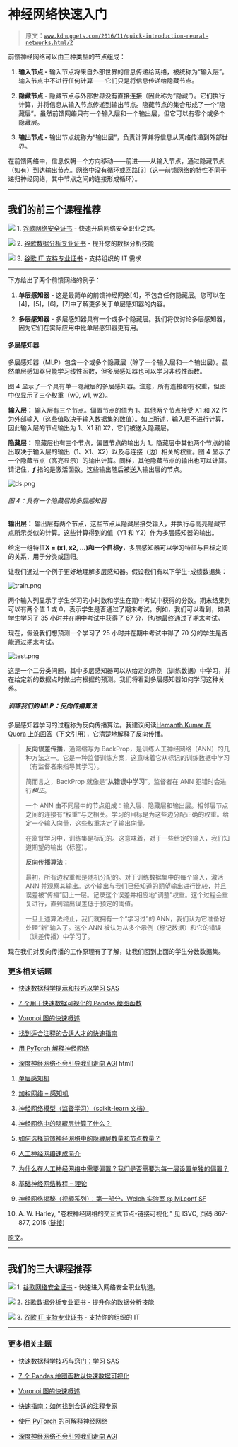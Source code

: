 # 神经网络快速入门

> 原文：[`www.kdnuggets.com/2016/11/quick-introduction-neural-networks.html/2`](https://www.kdnuggets.com/2016/11/quick-introduction-neural-networks.html/2)

前馈神经网络可以由三种类型的节点组成：

1.  **输入节点 -** 输入节点将来自外部世界的信息传递给网络，被统称为“输入层”。输入节点中不进行任何计算——它们只是将信息传递给隐藏节点。

1.  **隐藏节点 -** 隐藏节点与外部世界没有直接连接（因此称为“隐藏”）。它们执行计算，并将信息从输入节点传递到输出节点。隐藏节点的集合形成了一个“隐藏层”。虽然前馈网络只有一个输入层和一个输出层，但它可以有零个或多个隐藏层。

1.  **输出节点 -** 输出节点统称为“输出层”，负责计算并将信息从网络传递到外部世界。

在前馈网络中，信息仅朝一个方向移动——前进——从输入节点，通过隐藏节点（如有）到达输出节点。网络中没有循环或回路[3]（这一前馈网络的特性不同于递归神经网络，其中节点之间的连接形成循环）。

* * *

## 我们的前三个课程推荐

![](img/0244c01ba9267c002ef39d4907e0b8fb.png) 1\. [谷歌网络安全证书](https://www.kdnuggets.com/google-cybersecurity) - 快速开启网络安全职业之路。

![](img/e225c49c3c91745821c8c0368bf04711.png) 2\. [谷歌数据分析专业证书](https://www.kdnuggets.com/google-data-analytics) - 提升您的数据分析技能

![](img/0244c01ba9267c002ef39d4907e0b8fb.png) 3\. [谷歌 IT 支持专业证书](https://www.kdnuggets.com/google-itsupport) - 支持组织的 IT 需求

* * *

下方给出了两个前馈网络的例子：

1.  **单层感知器** - 这是最简单的前馈神经网络[4]，不包含任何隐藏层。您可以在[4]，[5]，[6]，[7]中了解更多关于单层感知器的内容。

1.  **多层感知器** - 多层感知器具有一个或多个隐藏层。我们将仅讨论多层感知器，因为它们在实际应用中比单层感知器更有用。

#### 多层感知器

多层感知器（MLP）包含一个或多个隐藏层（除了一个输入层和一个输出层）。虽然单层感知器只能学习线性函数，但多层感知器也可以学习非线性函数。

图 4 显示了一个具有单一隐藏层的多层感知器。注意，所有连接都有权重，但图中仅显示了三个权重（w0, w1, w2）。

**输入层：** 输入层有三个节点。偏置节点的值为 1。其他两个节点接受 X1 和 X2 作为外部输入（这些值取决于输入数据集的数值）。如上所述，输入层不进行计算，因此输入层的节点输出为 1、X1 和 X2，它们被送入隐藏层。

**隐藏层：** 隐藏层也有三个节点，偏置节点的输出为 1。隐藏层中其他两个节点的输出取决于输入层的输出（1、X1、X2）以及与连接（边）相关的权重。图 4 显示了一个隐藏节点（高亮显示）的输出计算。同样，其他隐藏节点的输出也可以计算。请记住，***f*** 指的是激活函数。这些输出随后被送入输出层的节点。

![ds.png](img/483b085219ab03df0c51baad5b5a06a9.png)

###### 图 4：具有一个隐藏层的多层感知器

**输出层：** 输出层有两个节点，这些节点从隐藏层接受输入，并执行与高亮隐藏节点所示类似的计算。这些计算得到的值（Y1 和 Y2）作为多层感知器的输出。

给定一组特征**X = (x1, x2, ...)**和一个目标**y**，多层感知器可以学习特征与目标之间的关系，用于分类或回归。

让我们通过一个例子更好地理解多层感知器。假设我们有以下学生-成绩数据集：

![train.png](img/b98a6c22ecf31c8b881eac0ea5c2df13.png)

两个输入列显示了学生学习的小时数和学生在期中考试中获得的分数。期末结果列可以有两个值 1 或 0，表示学生是否通过了期末考试。例如，我们可以看到，如果学生学习了 35 小时并在期中考试中获得了 67 分，他/她最终通过了期末考试。

现在，假设我们想预测一个学习了 25 小时并在期中考试中得了 70 分的学生是否能通过期末考试。

![test.png](img/adb31843a47ea31455f9bfda07e7e2f3.png)

这是一个二分类问题，其中多层感知器可以从给定的示例（训练数据）中学习，并在给定新的数据点时做出有根据的预测。我们将看到多层感知器如何学习这种关系。

##### 训练我们的 MLP：反向传播算法

多层感知器学习的过程称为反向传播算法。我建议阅读[Hemanth Kumar 在 Quora 上的回答](https://www.quora.com/How-do-you-explain-back-propagation-algorithm-to-a-beginner-in-neural-network/answer/Hemanth-Kumar-Mantri)（下文引用），它清楚地解释了反向传播。

> **反向误差传播**，通常缩写为 BackProp，是训练人工神经网络（ANN）的几种方法之一。它是一种监督训练方案，这意味着它从标记的训练数据中学习（有监督者来指导其学习）。
> 
> 简而言之，BackProp 就像是“**从错误中学习**”。监督者在 ANN 犯错时会进行***纠正***。
> 
> 一个 ANN 由不同层中的节点组成：输入层、隐藏层和输出层。相邻层节点之间的连接有“权重”与之相关。学习的目标是为这些边分配正确的权重。给定一个输入向量，这些权重决定了输出向量。
> 
> 在监督学习中，训练集是标记的。这意味着，对于一些给定的输入，我们知道期望的输出（标签）。
> 
> **反向传播算法：**
> 
> 最初，所有边权重都是随机分配的。对于训练数据集中的每个输入，激活 ANN 并观察其输出。这个输出与我们已经知道的期望输出进行比较，并且误差被“传播”回上一层。记录这个误差并相应地“调整”权重。这个过程会重复进行，直到输出误差低于预定的阈值。
> 
> 一旦上述算法终止，我们就拥有一个“学习过”的 ANN，我们认为它准备好处理“新”输入了。这个 ANN 被认为从多个示例（标记数据）和它的错误（误差传播）中学习了。

现在我们对反向传播的工作原理有了了解，让我们回到上面的学生分数数据集。

### 更多相关话题

+   [快速数据科学提示和技巧以学习 SAS](https://www.kdnuggets.com/2022/05/sas-quick-data-science-tips-tricks-learn.html)

+   [7 个用于快速数据可视化的 Pandas 绘图函数](https://www.kdnuggets.com/7-pandas-plotting-functions-for-quick-data-visualization)

+   [Voronoi 图的快速概述](https://www.kdnuggets.com/2022/11/quick-overview-voronoi-diagrams.html)

+   [找到适合注释的合适人才的快速指南](https://www.kdnuggets.com/2022/04/quick-guide-find-right-minds-annotation.html)

+   [用 PyTorch 解释神经网络](https://www.kdnuggets.com/2022/01/interpretable-neural-networks-pytorch.html)

+   [深度神经网络不会引导我们走向 AGI](https://www.kdnuggets.com/2021/12/deep-neural-networks-not-toward-agi.html)
html)

1.  [单层感知机](http://www.cs.stir.ac.uk/courses/ITNP4B/lectures/kms/2-Perceptrons.pdf)

1.  [加权网络 – 感知机](http://page.mi.fu-berlin.de/rojas/neural/chapter/K3.pdf)

1.  [神经网络模型（监督学习）（scikit-learn 文档）](http://scikit-learn.org/dev/modules/neural_networks_supervised.html)

1.  [神经网络中的隐藏层计算了什么？](http://stats.stackexchange.com/a/63163/53914)

1.  [如何选择前馈神经网络中的隐藏层数量和节点数量？](http://stats.stackexchange.com/a/1097/53914)

1.  [人工神经网络速成简介](http://ulcar.uml.edu/~iag/CS/Intro-to-ANN.html)

1.  [为什么在人工神经网络中需要偏置？我们是否需要为每一层设置单独的偏置？](http://stackoverflow.com/questions/7175099/why-the-bias-is-necessary-in-ann-should-we-have-separate-bias-for-each-layer)

1.  [基础神经网络教程 – 理论](https://takinginitiative.wordpress.com/2008/04/03/basic-neural-network-tutorial-theory/)

1.  [神经网络揭秘（视频系列）：第一部分，Welch 实验室 @ MLconf SF](https://www.youtube.com/watch?v=5MXp9UUkSmc)

1.  A. W. Harley, "卷积神经网络的交互式节点-链接可视化," 见 ISVC, 页码 867-877, 2015 ([链接](http://scs.ryerson.ca/~aharley/vis/harley_vis_isvc15.pdf))

[原文](https://ujjwalkarn.me/2016/08/09/quick-intro-neural-networks/)。

* * *

## 我们的三大课程推荐

![](img/0244c01ba9267c002ef39d4907e0b8fb.png) 1\. [谷歌网络安全证书](https://www.kdnuggets.com/google-cybersecurity) - 快速进入网络安全职业轨道。

![](img/e225c49c3c91745821c8c0368bf04711.png) 2\. [谷歌数据分析专业证书](https://www.kdnuggets.com/google-data-analytics) - 提升你的数据分析技能

![](img/0244c01ba9267c002ef39d4907e0b8fb.png) 3\. [谷歌 IT 支持专业证书](https://www.kdnuggets.com/google-itsupport) - 支持你的组织的 IT

* * *

### 更多相关主题

+   [快速数据科学技巧与窍门：学习 SAS](https://www.kdnuggets.com/2022/05/sas-quick-data-science-tips-tricks-learn.html)

+   [7 个 Pandas 绘图函数以快速数据可视化](https://www.kdnuggets.com/7-pandas-plotting-functions-for-quick-data-visualization)

+   [Voronoi 图的快速概述](https://www.kdnuggets.com/2022/11/quick-overview-voronoi-diagrams.html)

+   [快速指南：如何找到合适的注释专家](https://www.kdnuggets.com/2022/04/quick-guide-find-right-minds-annotation.html)

+   [使用 PyTorch 的可解释神经网络](https://www.kdnuggets.com/2022/01/interpretable-neural-networks-pytorch.html)

+   [深度神经网络不会引领我们走向 AGI](https://www.kdnuggets.com/2021/12/deep-neural-networks-not-toward-agi.html)
